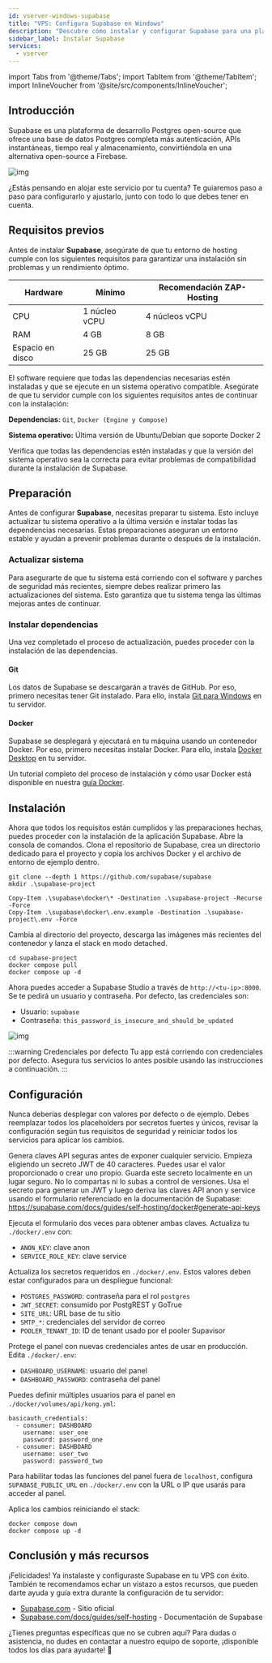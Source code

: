 ```yaml
---
id: vserver-windows-supabase
title: "VPS: Configura Supabase en Windows"
description: "Descubre cómo instalar y configurar Supabase para una plataforma Postgres open-source confiable con autenticación y funciones en tiempo real → Aprende más ahora"
sidebar_label: Instalar Supabase
services:
  - vserver
---
```


import Tabs from '@theme/Tabs';
import TabItem from '@theme/TabItem';
import InlineVoucher from '@site/src/components/InlineVoucher';

## Introducción

Supabase es una plataforma de desarrollo Postgres open-source que ofrece una base de datos Postgres completa más autenticación, APIs instantáneas, tiempo real y almacenamiento, convirtiéndola en una alternativa open-source a Firebase.

![img](https://screensaver01.zap-hosting.com/index.php/s/gE9NRSMr22oZaCx/preview)

¿Estás pensando en alojar este servicio por tu cuenta? Te guiaremos paso a paso para configurarlo y ajustarlo, junto con todo lo que debes tener en cuenta.

<InlineVoucher />

## Requisitos previos

Antes de instalar **Supabase**, asegúrate de que tu entorno de hosting cumple con los siguientes requisitos para garantizar una instalación sin problemas y un rendimiento óptimo.

| Hardware   | Mínimo      | Recomendación ZAP-Hosting |
| ---------- | ------------ | -------------------------- |
| CPU        | 1 núcleo vCPU | 4 núcleos vCPU            |
| RAM        | 4 GB         | 8 GB                      |
| Espacio en disco | 25 GB        | 25 GB                     |

El software requiere que todas las dependencias necesarias estén instaladas y que se ejecute en un sistema operativo compatible. Asegúrate de que tu servidor cumple con los siguientes requisitos antes de continuar con la instalación:

**Dependencias:** `Git`, `Docker (Engine y Compose)`

**Sistema operativo:** Última versión de Ubuntu/Debian que soporte Docker 2

Verifica que todas las dependencias estén instaladas y que la versión del sistema operativo sea la correcta para evitar problemas de compatibilidad durante la instalación de Supabase.

## Preparación

Antes de configurar **Supabase**, necesitas preparar tu sistema. Esto incluye actualizar tu sistema operativo a la última versión e instalar todas las dependencias necesarias. Estas preparaciones aseguran un entorno estable y ayudan a prevenir problemas durante o después de la instalación.

### Actualizar sistema
Para asegurarte de que tu sistema está corriendo con el software y parches de seguridad más recientes, siempre debes realizar primero las actualizaciones del sistema. Esto garantiza que tu sistema tenga las últimas mejoras antes de continuar.

### Instalar dependencias
Una vez completado el proceso de actualización, puedes proceder con la instalación de las dependencias.

#### Git
Los datos de Supabase se descargarán a través de GitHub. Por eso, primero necesitas tener Git instalado. Para ello, instala [Git para Windows](https://git-scm.com/downloads/win) en tu servidor.

#### Docker

Supabase se desplegará y ejecutará en tu máquina usando un contenedor Docker. Por eso, primero necesitas instalar Docker. Para ello, instala [Docker Desktop](https://docs.docker.com/desktop/setup/install/windows-install/) en tu servidor.

Un tutorial completo del proceso de instalación y cómo usar Docker está disponible en nuestra [guía Docker](vserver-windows-docker.md).

## Instalación
Ahora que todos los requisitos están cumplidos y las preparaciones hechas, puedes proceder con la instalación de la aplicación Supabase. Abre la consola de comandos. Clona el repositorio de Supabase, crea un directorio dedicado para el proyecto y copia los archivos Docker y el archivo de entorno de ejemplo dentro.

```
git clone --depth 1 https://github.com/supabase/supabase
mkdir .\supabase-project

Copy-Item .\supabase\docker\* -Destination .\supabase-project -Recurse -Force
Copy-Item .\supabase\docker\.env.example -Destination .\supabase-project\.env -Force
```

Cambia al directorio del proyecto, descarga las imágenes más recientes del contenedor y lanza el stack en modo detached.
```
cd supabase-project
docker compose pull
docker compose up -d
```

Ahora puedes acceder a Supabase Studio a través de `http://<tu-ip>:8000`. Se te pedirá un usuario y contraseña. Por defecto, las credenciales son:

- Usuario: `supabase`
- Contraseña: `this_password_is_insecure_and_should_be_updated`

![img](https://screensaver01.zap-hosting.com/index.php/s/oBpk2K3S46gETHf/preview)

:::warning Credenciales por defecto
Tu app está corriendo con credenciales por defecto. Asegura tus servicios lo antes posible usando las instrucciones a continuación.
:::

## Configuración
Nunca deberías desplegar con valores por defecto o de ejemplo. Debes reemplazar todos los placeholders por secretos fuertes y únicos, revisar la configuración según tus requisitos de seguridad y reiniciar todos los servicios para aplicar los cambios.

Genera claves API seguras antes de exponer cualquier servicio. Empieza eligiendo un secreto JWT de 40 caracteres. Puedes usar el valor proporcionado o crear uno propio. Guarda este secreto localmente en un lugar seguro. No lo compartas ni lo subas a control de versiones. Usa el secreto para generar un JWT y luego deriva las claves API anon y service usando el formulario referenciado en la documentación de Supabase: https://supabase.com/docs/guides/self-hosting/docker#generate-api-keys

Ejecuta el formulario dos veces para obtener ambas claves. Actualiza tu `./docker/.env` con:

- `ANON_KEY`: clave anon
- `SERVICE_ROLE_KEY`: clave service

Actualiza los secretos requeridos en `./docker/.env`. Estos valores deben estar configurados para un despliegue funcional:

- `POSTGRES_PASSWORD`: contraseña para el rol `postgres`
- `JWT_SECRET`: consumido por PostgREST y GoTrue
- `SITE_URL`: URL base de tu sitio
- `SMTP_*`: credenciales del servidor de correo
- `POOLER_TENANT_ID`: ID de tenant usado por el pooler Supavisor

Protege el panel con nuevas credenciales antes de usar en producción. Edita `./docker/.env`:

- `DASHBOARD_USERNAME`: usuario del panel
- `DASHBOARD_PASSWORD`: contraseña del panel

Puedes definir múltiples usuarios para el panel en `./docker/volumes/api/kong.yml`:

```
basicauth_credentials:
  - consumer: DASHBOARD
    username: user_one
    password: password_one
  - consumer: DASHBOARD
    username: user_two
    password: password_two
```

Para habilitar todas las funciones del panel fuera de `localhost`, configura `SUPABASE_PUBLIC_URL` en `./docker/.env` con la URL o IP que usarás para acceder al panel.

Aplica los cambios reiniciando el stack:

```
docker compose down
docker compose up -d
```

## Conclusión y más recursos

¡Felicidades! Ya instalaste y configuraste Supabase en tu VPS con éxito. También te recomendamos echar un vistazo a estos recursos, que pueden darte ayuda y guía extra durante la configuración de tu servidor:

- [Supabase.com](https://Supabase.com/) - Sitio oficial
- [Supabase.com/docs/guides/self-hosting](https://supabase.com/docs/guides/self-hosting) - Documentación de Supabase

¿Tienes preguntas específicas que no se cubren aquí? Para dudas o asistencia, no dudes en contactar a nuestro equipo de soporte, ¡disponible todos los días para ayudarte! 🙂

<InlineVoucher />